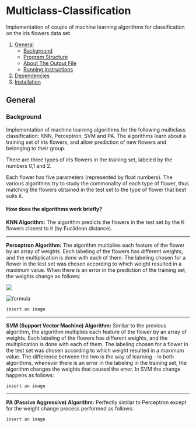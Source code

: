 # Multiclass-Classification
Implementation of couple of machine learning algorithms for classification on the iris flowers data set.

1. [General](#General)
    - [Background](#background)
    - [Program Structure](https://github.com/tomershay100/Multiclass-Classification/blob/main/README.md#program-structure)
    - [About The Output File](https://github.com/tomershay100/Multiclass-Classification/blob/main/README.md#about-the-output-file)
    - [Running Instructions](https://github.com/tomershay100/Multiclass-Classification/blob/main/README.md#running-instructions)
2. [Dependencies](#dependencies) 
3. [Installation](#installation)

## General

### Background
Implementation of machine learning algorithms for the following multiclass classification: KNN, Perceptron, SVM and PA. The algorithms learn about a training set of iris flowers, and allow prediction of new flowers and belonging to their group.

There are three types of iris flowers in the training set, labeled by the numbers 0,1 and 2.

Each flower has five parameters (represented by float numbers). The various algorithms try to study the commonality of each type of flower, thus matching the flowers obtained in the test set to the type of flower that best suits it.

#### How does the algorithms work briefly?
**KNN Algorithm:** The algorithm predicts the flowers in the test set by the K flowers closest to it (by Euclidean distance).
***
**Perceptron Algorithm:** The algorithm multiplies each feature of the flower by an array of weights. Each labeling of the flowers has different weights, and the multiplication is done with each of them. The labeling chosen for a flower in the test set was chosen according to which weight resulted in a maximum value. When there is an error in the prediction of the training set, the weights change as follows:

<img src="https://render.githubusercontent.com/render/math?math=e^{i +\pi} =x%2B1">

![formula](https://render.githubusercontent.com/render/math?math=\color{white}\large\f(x)=sin(x))

```
insert an image
```
***
**SVM (Support Vector Machine) Algorithm:** Similar to the previous algorithm, the algorithm multiplies each feature of the flower by an array of weights. Each labeling of the flowers has different weights, and the multiplication is done with each of them. The labeling chosen for a flower in the test set was chosen according to which weight resulted in a maximum value. The difference between the two is the way of learning - in both algorithms, whenever there is an error in the labeling in the training set, the algorithm changes the weights that caused the error. In SVM the change happens as follows:
```
insert an image
```
***
**PA (Passive Aggressive) Algorithm:** Perfectly similar to Perceptron except for the weight change process performed as follows:
```
insert an image
```
